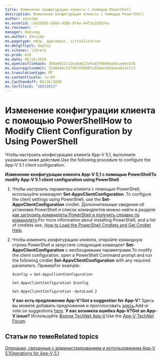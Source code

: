 ```yaml
---
title: Изменение конфигурации клиента с помощью PowerShell
description: Изменение конфигурации клиента с помощью PowerShell
author: dansimp
ms.assetid: c3a59592-bb0d-43b6-8f4e-44f3a2d5b7ea
ms.reviewer: ''
manager: dansimp
ms.author: dansimp
ms.pagetype: mdop, appcompat, virtualization
ms.mktglfcycl: deploy
ms.sitesec: library
ms.prod: w10
ms.date: 06/16/2016
ms.openlocfilehash: 368a0d12c12e10a623afad3f9040ae01cee6cb38
ms.sourcegitcommit: 354664bc527d93f80687cd2eba70d1eea024c7c3
ms.translationtype: MT
ms.contentlocale: ru-RU
ms.lasthandoff: 06/26/2020
ms.locfileid: "10813813"
---
```

# <span data-ttu-id="a6f26-103">Изменение конфигурации клиента с помощью PowerShell</span><span class="sxs-lookup"><span data-stu-id="a6f26-103">How to Modify Client Configuration by Using PowerShell</span></span>


<span data-ttu-id="a6f26-104">Чтобы настроить конфигурацию клиента App-V 5,1, выполните указанные ниже действия.</span><span class="sxs-lookup"><span data-stu-id="a6f26-104">Use the following procedure to configure the App-V 5.1 client configuration.</span></span>

**<span data-ttu-id="a6f26-105">Изменение конфигурации клиента App-V 5,1 с помощью PowerShell</span><span class="sxs-lookup"><span data-stu-id="a6f26-105">To modify App-V 5.1 client configuration using PowerShell</span></span>**

1.  <span data-ttu-id="a6f26-106">Чтобы настроить параметры клиента с помощью PowerShell, используйте командлет **Set-AppvClientConfiguration** .</span><span class="sxs-lookup"><span data-stu-id="a6f26-106">To configure the client settings using PowerShell, use the **Set-AppvClientConfiguration** cmdlet.</span></span> <span data-ttu-id="a6f26-107">Дополнительные сведения об установке PowerShell и список командлетов можно найти в разделе [как загрузить командлеты PowerShell и получить справку по командлету](how-to-load-the-powershell-cmdlets-and-get-cmdlet-help-51.md).</span><span class="sxs-lookup"><span data-stu-id="a6f26-107">For more information about installing PowerShell, and a list of cmdlets see, [How to Load the PowerShell Cmdlets and Get Cmdlet Help](how-to-load-the-powershell-cmdlets-and-get-cmdlet-help-51.md).</span></span>

2.  <span data-ttu-id="a6f26-108">Чтобы изменить конфигурацию клиента, откройте командную строка PowerShell и запустите следующий командлет **Set-AppvClientConfiguration** с необходимыми параметрами.</span><span class="sxs-lookup"><span data-stu-id="a6f26-108">To modify the client configuration, open a PowerShell Command prompt and run the following cmdlet **Set-AppvClientConfiguration** with any required parameters.</span></span> <span data-ttu-id="a6f26-109">Пример</span><span class="sxs-lookup"><span data-stu-id="a6f26-109">For example:</span></span>

    `$config = Get-AppvClientConfiguration`

    `Set-AppvClientConfiguration $config`

    `Set-AppvClientConfiguration –AutoLoad 2`

    <span data-ttu-id="a6f26-110">**У вас есть предложение App-V**?</span><span class="sxs-lookup"><span data-stu-id="a6f26-110">**Got a suggestion for App-V**?</span></span> <span data-ttu-id="a6f26-111">Здесь вы можете добавить предложения и проголосовать [здесь](http://appv.uservoice.com/forums/280448-microsoft-application-virtualization).</span><span class="sxs-lookup"><span data-stu-id="a6f26-111">Add or vote on suggestions [here](http://appv.uservoice.com/forums/280448-microsoft-application-virtualization).</span></span> **<span data-ttu-id="a6f26-112">У вас возникла ошибка App-V?</span><span class="sxs-lookup"><span data-stu-id="a6f26-112">Got an App-V issue?</span></span>** <span data-ttu-id="a6f26-113">Используйте [Форум TechNet App-V](https://social.technet.microsoft.com/Forums/home?forum=mdopappv).</span><span class="sxs-lookup"><span data-stu-id="a6f26-113">Use the [App-V TechNet Forum](https://social.technet.microsoft.com/Forums/home?forum=mdopappv).</span></span>

## <span data-ttu-id="a6f26-114">Статьи по теме</span><span class="sxs-lookup"><span data-stu-id="a6f26-114">Related topics</span></span>


[<span data-ttu-id="a6f26-115">Операции, связанные с администрированием и использованием App-V 5.1</span><span class="sxs-lookup"><span data-stu-id="a6f26-115">Operations for App-V 5.1</span></span>](operations-for-app-v-51.md)

 

 





